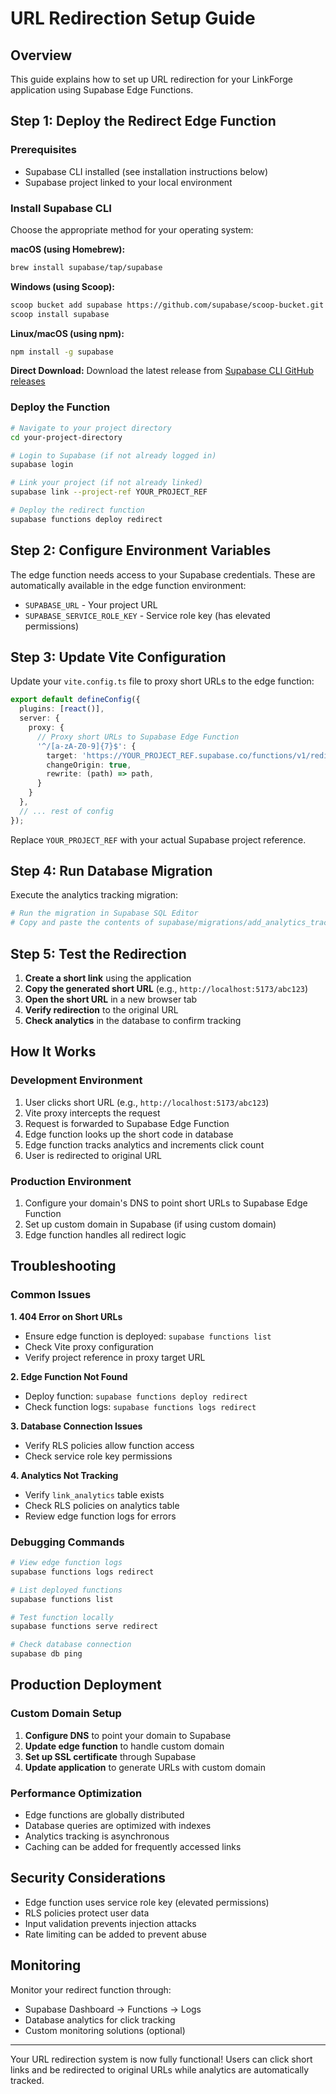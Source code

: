 # URL Redirection Setup Guide

## Overview
This guide explains how to set up URL redirection for your LinkForge application using Supabase Edge Functions.

## Step 1: Deploy the Redirect Edge Function

### Prerequisites
- Supabase CLI installed (see installation instructions below)
- Supabase project linked to your local environment

### Install Supabase CLI
Choose the appropriate method for your operating system:

**macOS (using Homebrew):**
```bash
brew install supabase/tap/supabase
```

**Windows (using Scoop):**
```bash
scoop bucket add supabase https://github.com/supabase/scoop-bucket.git
scoop install supabase
```

**Linux/macOS (using npm):**
```bash
npm install -g supabase
```

**Direct Download:**
Download the latest release from [Supabase CLI GitHub releases](https://github.com/supabase/cli/releases)

### Deploy the Function
```bash
# Navigate to your project directory
cd your-project-directory

# Login to Supabase (if not already logged in)
supabase login

# Link your project (if not already linked)
supabase link --project-ref YOUR_PROJECT_REF

# Deploy the redirect function
supabase functions deploy redirect
```

## Step 2: Configure Environment Variables

The edge function needs access to your Supabase credentials. These are automatically available in the edge function environment:

- `SUPABASE_URL` - Your project URL
- `SUPABASE_SERVICE_ROLE_KEY` - Service role key (has elevated permissions)

## Step 3: Update Vite Configuration

Update your `vite.config.ts` file to proxy short URLs to the edge function:

```typescript
export default defineConfig({
  plugins: [react()],
  server: {
    proxy: {
      // Proxy short URLs to Supabase Edge Function
      '^/[a-zA-Z0-9]{7}$': {
        target: 'https://YOUR_PROJECT_REF.supabase.co/functions/v1/redirect',
        changeOrigin: true,
        rewrite: (path) => path,
      }
    }
  },
  // ... rest of config
});
```

Replace `YOUR_PROJECT_REF` with your actual Supabase project reference.

## Step 4: Run Database Migration

Execute the analytics tracking migration:

```bash
# Run the migration in Supabase SQL Editor
# Copy and paste the contents of supabase/migrations/add_analytics_tracking.sql
```

## Step 5: Test the Redirection

1. **Create a short link** using the application
2. **Copy the generated short URL** (e.g., `http://localhost:5173/abc123`)
3. **Open the short URL** in a new browser tab
4. **Verify redirection** to the original URL
5. **Check analytics** in the database to confirm tracking

## How It Works

### Development Environment
1. User clicks short URL (e.g., `http://localhost:5173/abc123`)
2. Vite proxy intercepts the request
3. Request is forwarded to Supabase Edge Function
4. Edge function looks up the short code in database
5. Edge function tracks analytics and increments click count
6. User is redirected to original URL

### Production Environment
1. Configure your domain's DNS to point short URLs to Supabase Edge Function
2. Set up custom domain in Supabase (if using custom domain)
3. Edge function handles all redirect logic

## Troubleshooting

### Common Issues

**1. 404 Error on Short URLs**
- Ensure edge function is deployed: `supabase functions list`
- Check Vite proxy configuration
- Verify project reference in proxy target URL

**2. Edge Function Not Found**
- Deploy function: `supabase functions deploy redirect`
- Check function logs: `supabase functions logs redirect`

**3. Database Connection Issues**
- Verify RLS policies allow function access
- Check service role key permissions

**4. Analytics Not Tracking**
- Verify `link_analytics` table exists
- Check RLS policies on analytics table
- Review edge function logs for errors

### Debugging Commands

```bash
# View edge function logs
supabase functions logs redirect

# List deployed functions
supabase functions list

# Test function locally
supabase functions serve redirect

# Check database connection
supabase db ping
```

## Production Deployment

### Custom Domain Setup
1. **Configure DNS** to point your domain to Supabase
2. **Update edge function** to handle custom domain
3. **Set up SSL certificate** through Supabase
4. **Update application** to generate URLs with custom domain

### Performance Optimization
- Edge functions are globally distributed
- Database queries are optimized with indexes
- Analytics tracking is asynchronous
- Caching can be added for frequently accessed links

## Security Considerations

- Edge function uses service role key (elevated permissions)
- RLS policies protect user data
- Input validation prevents injection attacks
- Rate limiting can be added to prevent abuse

## Monitoring

Monitor your redirect function through:
- Supabase Dashboard → Functions → Logs
- Database analytics for click tracking
- Custom monitoring solutions (optional)

---

Your URL redirection system is now fully functional! Users can click short links and be redirected to original URLs while analytics are automatically tracked.